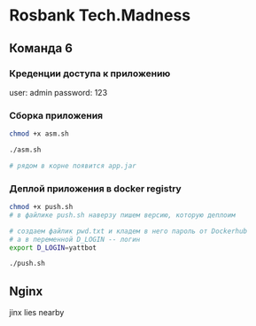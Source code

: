 # Rosbank Tech.Madness

## Команда 6


### Креденции доступа к приложению

user: admin
password: 123


### Сборка приложения
```bash
chmod +x asm.sh

./asm.sh

# рядом в корне появится app.jar
```

### Деплой приложения в docker registry
```bash
chmod +x push.sh
# в файлике push.sh наверзу пишем версию, которую деплоим

# создаем файлик pwd.txt и кладем в него пароль от Dockerhub
# а в переменной D_LOGIN -- логин
export D_LOGIN=yattbot

./push.sh
```


## Nginx

jinx lies nearby

